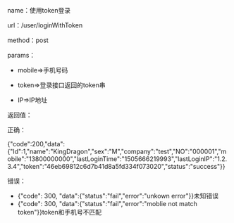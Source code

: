 name：使用token登录

url：/user/loginWithToken

method：post

params：

* mobile=&gt;手机号码
* token=&gt;登录接口返回的token串

* IP=&gt;IP地址

返回值：

正确：

{"code":200,"data":{"Id":1,"name":"KingDragon","sex":"M","company":"test","NO":"000001","mobile":"13800000000","lastLoginTime":"1505666219993","lastLoginIP":"1.2.3.4","token":"46eb69812c6d7b41d8a5fd334f073020","status":"success"}}

错误：

* {"code": 300, "data":{"status":"fail","error":"unkown error"}}未知错误
* {"code": 300, "data":{"status":"fail","error":"moblie not match token"}}token和手机号不匹配



